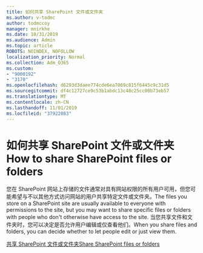 ```yaml
---
title: 如何共享 SharePoint 文件或文件夹
ms.author: v-todmc
author: todmccoy
manager: mnirkhe
ms.date: 10/31/2019
ms.audience: Admin
ms.topic: article
ROBOTS: NOINDEX, NOFOLLOW
localization_priority: Normal
ms.collection: Adm_O365
ms.custom:
- "9000192"
- "3170"
ms.openlocfilehash: d6293d3daee774cde6ea7069c815f6445c9c31d5
ms.sourcegitcommit: df4c12727ce9c53b1abdc13c48c25cc00b73eb57
ms.translationtype: MT
ms.contentlocale: zh-CN
ms.lasthandoff: 11/01/2019
ms.locfileid: "37922083"
---
```

# <a name="how-to-share-sharepoint-files-or-folders"></a><span data-ttu-id="3df9c-102">如何共享 SharePoint 文件或文件夹</span><span class="sxs-lookup"><span data-stu-id="3df9c-102">How to share SharePoint files or folders</span></span>

<span data-ttu-id="3df9c-103">您在 SharePoint 网站上存储的文件通常对具有网站权限的所有用户可用，但您可能希望与不以其他方式访问网站的用户共享特定文件或文件夹。</span><span class="sxs-lookup"><span data-stu-id="3df9c-103">The files you store on a SharePoint site are usually available to everyone with permissions to the site, but you may want to share specific files or folders with people who don't otherwise have access to the site.</span></span> <span data-ttu-id="3df9c-104">当您共享文件和文件夹时，您可以决定是否允许用户编辑或仅查看他们。</span><span class="sxs-lookup"><span data-stu-id="3df9c-104">When you share files and folders, you can decide whether to let people edit or just view them.</span></span>

[<span data-ttu-id="3df9c-105">共享 SharePoint 文件或文件夹</span><span class="sxs-lookup"><span data-stu-id="3df9c-105">Share SharePoint files or folders</span></span>](https://support.office.com/article/share-sharepoint-files-or-folders-1fe37332-0f9a-4719-970e-d2578da4941c?ui=en-US&rs=en-US&ad=US)